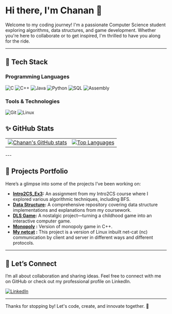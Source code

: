 # Hi there, I'm Chanan 👋

Welcome to my coding journey! I'm a passionate Computer Science student exploring algorithms, data structures, and game development. Whether you're here to collaborate or to get inspired, I'm thrilled to have you along for the ride.

---

## 🚀 Tech Stack

### Programming Languages
<p>
  <img src="https://img.shields.io/badge/C-A8B9CC.svg?style=for-the-badge&logo=C&logoColor=white" alt="C">
  <img src="https://img.shields.io/badge/C++-00599C.svg?style=for-the-badge&logo=C%2B%2B&logoColor=white" alt="C++">
  <img src="https://img.shields.io/badge/Java-ED8B00.svg?style=for-the-badge&logo=java&logoColor=white" alt="Java">
  <img src="https://img.shields.io/badge/Python-3776AB.svg?style=for-the-badge&logo=python&logoColor=white" alt="Python">
  <img src="https://img.shields.io/badge/SQL-4479A1.svg?style=for-the-badge&logo=postgresql&logoColor=white" alt="SQL">
  <img src="https://img.shields.io/badge/Assembly-000000.svg?style=for-the-badge&logo=none&logoColor=white" alt="Assembly">
</p>

### Tools & Technologies
<p>
  <!-- Examples, adjust to whatever tools you actually use -->
  <img src="https://img.shields.io/badge/Git-F05032.svg?style=for-the-badge&logo=git&logoColor=white" alt="Git">
  <img src="https://img.shields.io/badge/Linux-FCC624.svg?style=for-the-badge&logo=linux&logoColor=black" alt="Linux">
</p>

## ✨ GitHub Stats

<table>
  <tr>
    <td align="center">
      <a href="https://github.com/chanan-hash">
        <img src="https://github-readme-stats.vercel.app/api?username=chanan-hash&show_icons=true&count_private=true&card_width=500" alt="Chanan's GitHub stats" />
      </a>
    </td>
    <td align="center">
      <a href="https://github.com/chanan-hash">
        <img src="https://github-readme-stats.vercel.app/api/top-langs/?username=chanan-hash&hide=jupyter%20notebook&layout=compact&langs_count=5&card_width=450" alt="Top Languages" />
      </a>
    </td>
  </tr>
</table>
---

## 📂 Projects Portfolio

Here’s a glimpse into some of the projects I’ve been working on:

- **[Intro2CS_Ex3](https://github.com/chanan-hash/My-ariel-university-exercises/tree/main/semster1/EX3):** An assignment from my Intro2CS course where I explored various algorithmic techniques, including BFS.
- **[Data Structure](https://github.com/chanan-hash/Data-Structure-AU):** A comprehensive repository covering data structure implementations and explanations from my coursework.
- **[DLS Game](https://github.com/chanan-hash/DLS-game):** A nostalgic project—turning a childhood game into an interactive computer game.
- **[Monopoly](https://github.com/chanan-hash/Monopoly)
:** Version of monopoly game in C++.  
- **[My netcat](https://github.com/chanan-hash/OS-Ex2)
:** This project is a version of Linux inbuilt net-cat (nc) communication by client and server in different ways and different protocols.
---

## 🤝 Let’s Connect

I’m all about collaboration and sharing ideas. Feel free to connect with me on GitHub or check out my professional profile on LinkedIn.

[<img src="https://img.shields.io/badge/LinkedIn-blue?style=for-the-badge&logo=linkedin&logoColor=white" alt="LinkedIn" />](https://www.linkedin.com/in/chanan-helman-1b83a0288/)

---

Thanks for stopping by! Let's code, create, and innovate together. 🚀

<!-- 
Optionally add a visitor counter:
![Visitor Count](https://profile-counter.glitch.me/chanan-hash/count.svg)
-->
